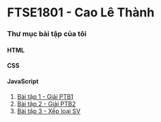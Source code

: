 # FTSE1801 - Cao Lê Thành
### Thư mục bài tập của tôi

#### HTML


#### CSS


#### JavaScript
1. [Bài tập 1 - Giải PTB1](https://github.com/FASTTRACKSE/FTSE1801.LP2/blob/master/ThanhCL/JavaScript/baitapjavacripptbacnhat.html)
2. [Bài tập 2 - Giải PTB2](https://github.com/FASTTRACKSE/FTSE1801.LP2/blob/master/ThanhCL/JavaScript/baitapjavacripptbachai.html)
3. [Bài tập 3 - Xếp loại SV](https://github.com/FASTTRACKSE/FTSE1801.LP2/blob/master/ThanhCL/JavaScript/baitapvietchuongtrinhtaodiem.html)
